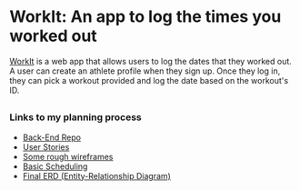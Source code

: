# WorkIt: An app to log the times you worked out

[WorkIt](https://laurpaik.github.io/WorkIt/) is a web app that allows users to log the dates that they worked out. A user can create an athlete profile when they sign up. Once they log in, they can pick a workout provided and log the date based on the workout's ID.

##


### Links to my planning process
- [Back-End Repo](https://github.com/laurpaik/WorkIt-API)
- [User Stories](https://docs.google.com/document/d/1VxeEJti73E9d70wlD31QKAdRUUaPvNK-REMGy8Z6_P0/edit?usp=sharing)
- [Some rough wireframes](https://goo.gl/photos/sYd8cBuBAVpqGprf7)
- [Basic Scheduling](https://docs.google.com/document/d/1-lv2p1EB-TjBV75QXbKncJLytPja9q8zaZn0EkCcI3k/edit?usp=sharing)
- [Final ERD (Entity-Relationship Diagram)](https://goo.gl/photos/rW2YYa78aE4abpFr8)
